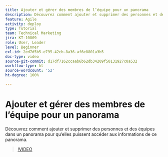 ```yaml
---
title: Ajouter et gérer des membres de l’équipe pour un panorama
description: Découvrez comment ajouter et supprimer des personnes et des équipes dans un panorama pour qu’elles puissent accéder aux informations de ce panorama.
feature: Agile
activity: deploy
type: Tutorial
team: Technical Marketing
jira: KT-10809
role: User, Leader
level: Beginner
exl-id: 2ed7d5b5-e795-42cb-8a36-af6e8801a3b5
doc-type: video
source-git-commit: d17df7162ccaab6b62db34209f50131927c0a532
workflow-type: ht
source-wordcount: '52'
ht-degree: 100%

---
```


# Ajouter et gérer des membres de l’équipe pour un panorama

Découvrez comment ajouter et supprimer des personnes et des équipes dans un panorama pour qu’elles puissent accéder aux informations de ce panorama.

>[!VIDEO](https://video.tv.adobe.com/v/346808/?quality=12&learn=on&enablevpops)
